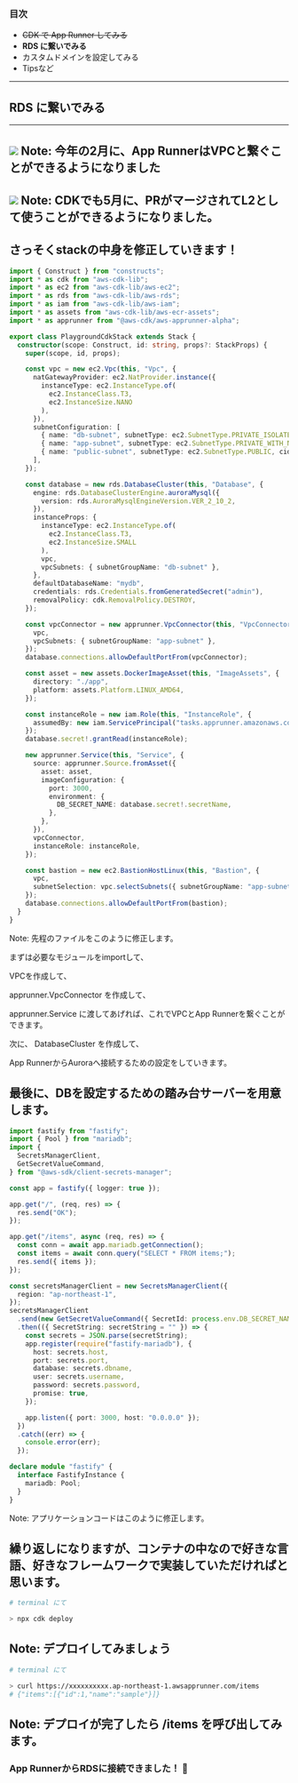 ### 目次

- ~~CDK で App Runner してみる~~
- **RDS に繋いでみる**
- カスタムドメインを設定してみる
- Tipsなど
---
## RDS に繋いでみる
---
![](./press-of-vpc-connector.png) <!-- .element height="500" -->
Note: 今年の2月に、App RunnerはVPCと繋ぐことができるようになりました
---
![](./apprunner-vpc-connect.png) <!-- .element height="600" -->
Note: CDKでも5月に、PRがマージされてL2として使うことができるようになりました。
---
さっそくstackの中身を修正していきます！
---
```ts [|3-5|13-25|44-47|70|27-42|48,65-67,55-58,71|74-78|]
import { Construct } from "constructs";
import * as cdk from "aws-cdk-lib";
import * as ec2 from "aws-cdk-lib/aws-ec2";
import * as rds from "aws-cdk-lib/aws-rds";
import * as iam from "aws-cdk-lib/aws-iam";
import * as assets from "aws-cdk-lib/aws-ecr-assets";
import * as apprunner from "@aws-cdk/aws-apprunner-alpha";

export class PlaygroundCdkStack extends Stack {
  constructor(scope: Construct, id: string, props?: StackProps) {
    super(scope, id, props);

    const vpc = new ec2.Vpc(this, "Vpc", {
      natGatewayProvider: ec2.NatProvider.instance({
        instanceType: ec2.InstanceType.of(
          ec2.InstanceClass.T3,
          ec2.InstanceSize.NANO
        ),
      }),
      subnetConfiguration: [
        { name: "db-subnet", subnetType: ec2.SubnetType.PRIVATE_ISOLATED, cidrMask: 28 },
        { name: "app-subnet", subnetType: ec2.SubnetType.PRIVATE_WITH_NAT, cidrMask: 24 },
        { name: "public-subnet", subnetType: ec2.SubnetType.PUBLIC, cidrMask: 24 },
      ],
    });

    const database = new rds.DatabaseCluster(this, "Database", {
      engine: rds.DatabaseClusterEngine.auroraMysql({
        version: rds.AuroraMysqlEngineVersion.VER_2_10_2,
      }),
      instanceProps: {
        instanceType: ec2.InstanceType.of(
          ec2.InstanceClass.T3,
          ec2.InstanceSize.SMALL
        ),
        vpc,
        vpcSubnets: { subnetGroupName: "db-subnet" },
      },
      defaultDatabaseName: "mydb",
      credentials: rds.Credentials.fromGeneratedSecret("admin"),
      removalPolicy: cdk.RemovalPolicy.DESTROY,
    });

    const vpcConnector = new apprunner.VpcConnector(this, "VpcConnector", {
      vpc,
      vpcSubnets: { subnetGroupName: "app-subnet" },
    });
    database.connections.allowDefaultPortFrom(vpcConnector);

    const asset = new assets.DockerImageAsset(this, "ImageAssets", {
      directory: "./app",
      platform: assets.Platform.LINUX_AMD64,
    });

    const instanceRole = new iam.Role(this, "InstanceRole", {
      assumedBy: new iam.ServicePrincipal("tasks.apprunner.amazonaws.com"),
    });
    database.secret!.grantRead(instanceRole);

    new apprunner.Service(this, "Service", {
      source: apprunner.Source.fromAsset({
        asset: asset,
        imageConfiguration: {
          port: 3000,
          environment: {
            DB_SECRET_NAME: database.secret!.secretName,
          },
        },
      }),
      vpcConnector,
      instanceRole: instanceRole,
    });

    const bastion = new ec2.BastionHostLinux(this, "Bastion", {
      vpc,
      subnetSelection: vpc.selectSubnets({ subnetGroupName: "app-subnet" }),
    });
    database.connections.allowDefaultPortFrom(bastion);
  }
}
```
Note:
先程のファイルをこのように修正します。

まずは必要なモジュールをimportして、

VPCを作成して、

apprunner.VpcConnector を作成して、

apprunner.Service に渡してあげれば、これでVPCとApp Runnerを繋ぐことができます。

次に、 DatabaseCluster を作成して、

App RunnerからAuroraへ接続するための設定をしていきます。

最後に、DBを設定するための踏み台サーバーを用意します。
---
```ts [|23-25|25-34]
import fastify from "fastify";
import { Pool } from "mariadb";
import {
  SecretsManagerClient,
  GetSecretValueCommand,
} from "@aws-sdk/client-secrets-manager";

const app = fastify({ logger: true });

app.get("/", (req, res) => {
  res.send("OK");
});

app.get("/items", async (req, res) => {
  const conn = await app.mariadb.getConnection();
  const items = await conn.query("SELECT * FROM items;");
  res.send({ items });
});

const secretsManagerClient = new SecretsManagerClient({
  region: "ap-northeast-1",
});
secretsManagerClient
  .send(new GetSecretValueCommand({ SecretId: process.env.DB_SECRET_NAME }))
  .then(({ SecretString: secretString = "" }) => {
    const secrets = JSON.parse(secretString);
    app.register(require("fastify-mariadb"), {
      host: secrets.host,
      port: secrets.port,
      database: secrets.dbname,
      user: secrets.username,
      password: secrets.password,
      promise: true,
    });

    app.listen({ port: 3000, host: "0.0.0.0" });
  })
  .catch((err) => {
    console.error(err);
  });

declare module "fastify" {
  interface FastifyInstance {
    mariadb: Pool;
  }
}
```
Note:
アプリケーションコードはこのように修正します。

繰り返しになりますが、コンテナの中なので好きな言語、好きなフレームワークで実装していただければと思います。
---
```bash
# terminal にて

> npx cdk deploy
```
Note:
デプロイしてみましょう
---
```bash
# terminal にて

> curl https://xxxxxxxxxx.ap-northeast-1.awsapprunner.com/items
# {"items":[{"id":1,"name":"sample"}]}
```
Note:
デプロイが完了したら /items を呼び出してみます。
---
### App RunnerからRDSに接続できました！ 🎉
